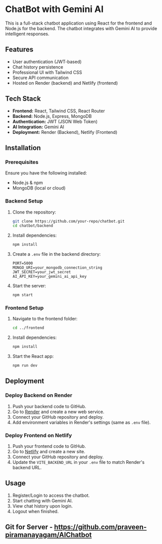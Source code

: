 # ChatBot with Gemini AI

This is a full-stack chatbot application using React for the frontend and Node.js for the backend. The chatbot integrates with Gemini AI to provide intelligent responses.

## Features
- User authentication (JWT-based)
- Chat history persistence
- Professional UI with Tailwind CSS
- Secure API communication
- Hosted on Render (backend) and Netlify (frontend)

## Tech Stack
- **Frontend:** React, Tailwind CSS, React Router
- **Backend:** Node.js, Express, MongoDB
- **Authentication:** JWT (JSON Web Token)
- **AI Integration:** Gemini AI
- **Deployment:** Render (Backend), Netlify (Frontend)

## Installation
### Prerequisites
Ensure you have the following installed:
- Node.js & npm
- MongoDB (local or cloud)

### Backend Setup
1. Clone the repository:
   ```sh
   git clone https://github.com/your-repo/chatbot.git
   cd chatbot/backend
   ```
2. Install dependencies:
   ```sh
   npm install
   ```
3. Create a `.env` file in the backend directory:
   ```env
   PORT=5000
   MONGO_URI=your_mongodb_connection_string
   JWT_SECRET=your_jwt_secret
   AI_API_KEY=your_gemini_ai_api_key
   ```
4. Start the server:
   ```sh
   npm start
   ```

### Frontend Setup
1. Navigate to the frontend folder:
   ```sh
   cd ../frontend
   ```
2. Install dependencies:
   ```sh
   npm install
   ```
3. Start the React app:
   ```sh
   npm run dev
   ```

## Deployment
### Deploy Backend on Render
1. Push your backend code to GitHub.
2. Go to [Render](https://render.com/) and create a new web service.
3. Connect your GitHub repository and deploy.
4. Add environment variables in Render's settings (same as `.env` file).

### Deploy Frontend on Netlify
1. Push your frontend code to GitHub.
2. Go to [Netlify](https://www.netlify.com/) and create a new site.
3. Connect your GitHub repository and deploy.
4. Update the `VITE_BACKEND_URL` in your `.env` file to match Render's backend URL.

## Usage
1. Register/Login to access the chatbot.
2. Start chatting with Gemini AI.
3. View chat history upon login.
4. Logout when finished.

## Git for Server - https://github.com/praveen-piramanayagam/AIChatbot

